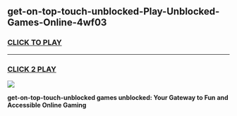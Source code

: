 
## get-on-top-touch-unblocked-Play-Unblocked-Games-Online-4wf03
<h3>
<a href="https://premium76.site?title=get-on-top-touch-unblocked&ref=25A">CLICK TO PLAY</a></h3>
<hr>

<h3>
<a href="https://premium76.site?title=get-on-top-touch-unblocked&ref=25A">CLICK 2 PLAY</a>
  
</h3>

<a href="https://premium76.site?title=get-on-top-touch-unblocked&ref=25A"><img src="https://clearcache.store/games.png"></a>


**get-on-top-touch-unblocked games unblocked: Your Gateway to Fun and Accessible Online Gaming**
